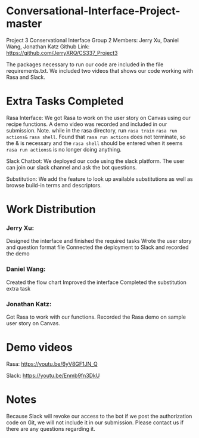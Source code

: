 # Conversational-Interface-Project-master
Project 3 Conservational Interface
Group 2
Members: Jerry Xu, Daniel Wang, Jonathan Katz
Github Link: https://github.com/JerryXRQ/CS337_Project3

The packages necessary to run our code are included in the file requirements.txt. We included two videos that shows our code working with Rasa and Slack.



# Extra Tasks Completed
Rasa Interface:
We got Rasa to work on the user story on Canvas using our recipe functions. A demo video was recorded and included in our submission.
Note. while in the rasa directory, run `rasa train` `rasa run actions&` `rasa shell`. Found that `rasa run actions` does not terminate, so the & is necessary and the `rasa shell` should be entered when it seems `rasa run actions&` is no longer doing anything. 

Slack Chatbot:
We deployed our code using the slack platform. The user can join our slack channel and ask the bot questions.

Substitution:
We add the feature to look up available substitutions as well as browse build-in terms and descriptors.

# Work Distribution


### Jerry Xu:
Designed the interface and finished the required tasks
Wrote the user story and question format file
Connected the deployment to Slack and recorded the demo

### Daniel Wang:
Created the flow chart
Improved the interface
Completed the substitution extra task

### Jonathan Katz:
Got Rasa to work with our functions.
Recorded the Rasa demo on sample user story on Canvas.


# Demo videos

Rasa: https://youtu.be/6yV8GF1JN_Q

Slack: https://youtu.be/Enmb9fn3DkU

# Notes

Because Slack will revoke our access to the bot if we post the authorization code on Git, we will not include it in our submission. Please contact us if there are any questions regarding it.
